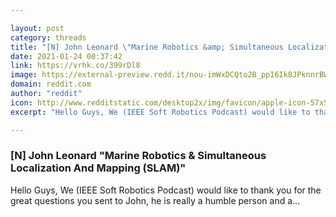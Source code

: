 ```yaml
---

layout: post
category: threads
title: "[N] John Leonard \"Marine Robotics &amp; Simultaneous Localization And Mapping (SLAM)\""
date: 2021-01-24 00:37:42
link: https://vrhk.co/399rDl8
image: https://external-preview.redd.it/nou-imWxDCQto2B_ppI6Ik8JPknnrBWYlD97ZXC6X2o.jpg?width=500&height=261.780104712&auto=webp&crop=500:261.780104712,smart&s=b1afa469e4993ace57111e00088f34c7bd68ba13
domain: reddit.com
author: "reddit"
icon: http://www.redditstatic.com/desktop2x/img/favicon/apple-icon-57x57.png
excerpt: "Hello Guys, We (IEEE Soft Robotics Podcast) would like to thank you for the great questions you sent to John, he is really a humble person and a..."

---
```


### [N] John Leonard "Marine Robotics &amp; Simultaneous Localization And Mapping (SLAM)"

Hello Guys, We (IEEE Soft Robotics Podcast) would like to thank you for the great questions you sent to John, he is really a humble person and a...